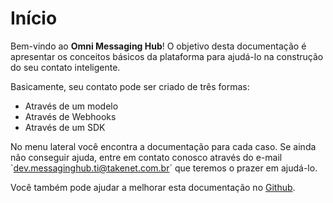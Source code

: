 # Início

Bem-vindo ao **Omni Messaging Hub**! O objetivo desta documentação é apresentar os conceitos básicos da plataforma para ajudá-lo na construção do seu contato inteligente.

Basicamente, seu contato pode ser criado de três formas:
- Através de um modelo
- Através de Webhooks
- Através de um SDK

No menu lateral você encontra a documentação para cada caso. Se ainda não conseguir ajuda, entre em contato conosco através do e-mail `dev.messaginghub.ti@takenet.com.br´ que teremos o prazer em ajudá-lo.

Você também pode ajudar a melhorar esta documentação no [Github](https://github.com/takenet/messaginghub-docs).
